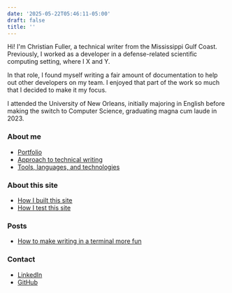```yaml
---
date: '2025-05-22T05:46:11-05:00'
draft: false
title: ''
---
```


Hi!  I'm Christian Fuller, a technical writer from the Mississippi Gulf Coast.  Previously, I worked as a developer in a defense-related scientific computing setting, where I X and Y.  

In that role, I found myself writing a fair amount of documentation to help out other developers on my team.  I enjoyed that part of the work so much that I decided to make it my focus.

I attended the University of New Orleans, initially majoring in English before making the switch to Computer Science, graduating magna cum laude in 2023.

### About me

- [Portfolio](/site/about-me/portfolio/)
- [Approach to technical writing](/site/about-me/approach/)
- [Tools, languages, and technologies](/site/about-me/tools/)

### About this site

- [How I built this site](/site/about/how-i-built-this-site/)
- [How I test this site](/site/about/how-i-test-this-site/)

### Posts

- [How to make writing in a terminal more fun](/site/posts/terminal-fun/)

### Contact

- [LinkedIn](https://www.linkedin.com/in/christian-s-fuller/)
- [GitHub](https://github.com/nandstand/)
